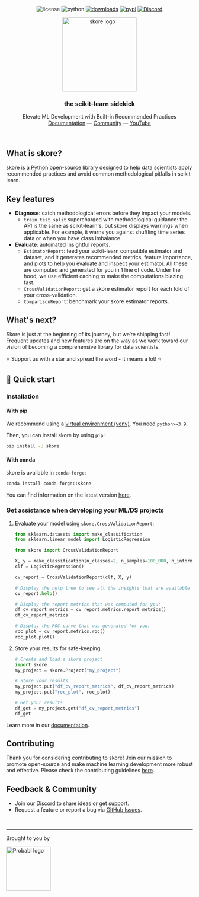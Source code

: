 <div align="center">

  ![license](https://img.shields.io/pypi/l/skore)
  ![python](https://img.shields.io/badge/python-3.9%20%7C%203.10%20%7C%203.11%20%7C%203.12-blue?style=flat&logo=python)
  [![downloads](https://static.pepy.tech/badge/skore/month)](https://pepy.tech/projects/skore)
  [![pypi](https://img.shields.io/pypi/v/skore)](https://pypi.org/project/skore/)
  [![Discord](https://img.shields.io/discord/1275821367324840119?label=Discord)](https://discord.probabl.ai/)

</div>

<div align="center">

  <picture>
    <source srcset="https://media.githubusercontent.com/media/probabl-ai/skore/main/sphinx/_static/images/Logo_Skore_Dark@2x.svg" media="(prefers-color-scheme: dark)">
    <img width="200" src="https://media.githubusercontent.com/media/probabl-ai/skore/main/sphinx/_static/images/Logo_Skore_Light@2x.svg" alt="skore logo">
  </picture>
  <h3>the scikit-learn sidekick</h3>

Elevate ML Development with Built-in Recommended Practices \
[Documentation](https://skore.probabl.ai) — [Community](https://discord.probabl.ai) — [YouTube](https://youtube.com/playlist?list=PLSIzlWDI17bTpixfFkooxLpbz4DNQcam3)

</div>

<br />

## What is skore?

skore is a Python open-source library designed to help data scientists apply recommended practices and avoid common methodological pitfalls in scikit-learn.

## Key features

- **Diagnose**: catch methodological errors before they impact your models.
  - `train_test_split` supercharged with methodological guidance: the API is the same as scikit-learn's, but skore displays warnings when applicable. For example, it warns you against shuffling time series data or when you have class imbalance.
- **Evaluate**: automated insightful reports.
  - `EstimatorReport`: feed your scikit-learn compatible estimator and dataset, and it generates recommended metrics, feature importance, and plots to help you evaluate and inspect your estimator. All these are computed and generated for you in 1 line of code. Under the hood, we use efficient caching to make the computations blazing fast.
  - `CrossValidationReport`: get a skore estimator report for each fold of your cross-validation.
  - `ComparisonReport`: benchmark your skore estimator reports.

## What's next?

Skore is just at the beginning of its journey, but we’re shipping fast! Frequent updates and new features are on the way as we work toward our vision of becoming a comprehensive library for data scientists.

⭐ Support us with a star and spread the word - it means a lot! ⭐

## 🚀 Quick start

### Installation

#### With pip

We recommend using a [virtual environment (venv)](https://docs.python.org/3/tutorial/venv.html). You need `python>=3.9`.

Then, you can install skore by using `pip`:
```bash
pip install -U skore
```

#### With conda

skore is available in `conda-forge`:

```bash
conda install conda-forge::skore
```

You can find information on the latest version [here](https://anaconda.org/conda-forge/skore).

### Get assistance when developing your ML/DS projects

1. Evaluate your model using `skore.CrossValidationReport`:
    ```python
    from sklearn.datasets import make_classification
    from sklearn.linear_model import LogisticRegression

    from skore import CrossValidationReport

    X, y = make_classification(n_classes=2, n_samples=100_000, n_informative=4)
    clf = LogisticRegression()

    cv_report = CrossValidationReport(clf, X, y)

    # Display the help tree to see all the insights that are available to you
    cv_report.help()
    ```

    ```python
    # Display the report metrics that was computed for you:
    df_cv_report_metrics = cv_report.metrics.report_metrics()
    df_cv_report_metrics
    ```

    ```python
    # Display the ROC curve that was generated for you:
    roc_plot = cv_report.metrics.roc()
    roc_plot.plot()
    ```

1. Store your results for safe-keeping.
    ```python
    # Create and load a skore project
    import skore
    my_project = skore.Project("my_project")
    ```

    ```python
    # Store your results
    my_project.put("df_cv_report_metrics", df_cv_report_metrics)
    my_project.put("roc_plot", roc_plot)
    ```

    ```python
    # Get your results
    df_get = my_project.get("df_cv_report_metrics")
    df_get
    ```

Learn more in our [documentation](https://skore.probabl.ai).


## Contributing

Thank you for considering contributing to skore! Join our mission to promote open-source and make machine learning development more robust and effective. Please check the contributing guidelines [here](https://github.com/probabl-ai/skore/blob/main/CONTRIBUTING.rst).


## Feedback & Community

-   Join our [Discord](https://discord.probabl.ai/) to share ideas or get support.
-   Request a feature or report a bug via [GitHub Issues](https://github.com/probabl-ai/skore/issues).

<br />

---

Brought to you by

<a href="https://probabl.ai" target="_blank">
    <picture>
        <source srcset="https://media.githubusercontent.com/media/probabl-ai/skore/main/sphinx/_static/images/Probabl-logo-orange.png" media="(prefers-color-scheme: dark)">
        <img width="120" src="https://media.githubusercontent.com/media/probabl-ai/skore/main/sphinx/_static/images/Probabl-logo-blue.png" alt="Probabl logo">
    </picture>
</a>
